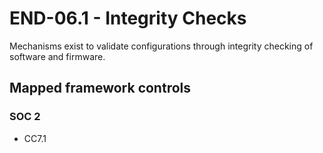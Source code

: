 # END-06.1 - Integrity Checks
Mechanisms exist to validate configurations through integrity checking of software and firmware.
## Mapped framework controls
### SOC 2
- CC7.1